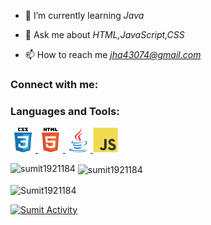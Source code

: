 <p align="left"> <a href="https://www.linkedin.com/in/sumit-kumar-jha-050156217/" target="blank"></a> </p>

- 🌱 I’m currently learning *Java*

- 💬 Ask me about *HTML,JavaScript,CSS*

- 📫 How to reach me *jha43074@gmail.com*

<h3 align="left">Connect with me:</h3>
<p align="left">
</p>

<h3 align="left">Languages and Tools:</h3>
<p align="left"> <a href="https://www.w3schools.com/css/" target="_blank" rel="noreferrer"> <img src="https://raw.githubusercontent.com/devicons/devicon/master/icons/css3/css3-original-wordmark.svg" alt="css3" width="40" height="40"/> </a> <a href="https://www.w3.org/html/" target="_blank" rel="noreferrer"> <img src="https://raw.githubusercontent.com/devicons/devicon/master/icons/html5/html5-original-wordmark.svg" alt="html5" width="40" height="40"/> </a> <a href="https://www.java.com" target="_blank" rel="noreferrer"> <img src="https://raw.githubusercontent.com/devicons/devicon/master/icons/java/java-original.svg" alt="java" width="40" height="40"/> </a> <a href="https://developer.mozilla.org/en-US/docs/Web/JavaScript" target="_blank" rel="noreferrer"> <img src="https://raw.githubusercontent.com/devicons/devicon/master/icons/javascript/javascript-original.svg" alt="javascript" width="40" height="40"/> </a> </p>

<p><img align="left" src="https://github-readme-stats.vercel.app/api/top-langs?username=sumit1921184&show_icons=true&locale=en&layout=compact" alt="sumit1921184" /></p>

<p>&nbsp;<img align="center" src="https://github-readme-stats.vercel.app/api?username=sumit1921184&show_icons=true&locale=en" alt="sumit1921184" /></p>

<p><img align="center" src="https://github-readme-streak-stats.herokuapp.com/?user=sumit1921184&" alt="Sumit1921184" /></p>
<a href="https://github-readme-stats.vercel.app/api/top-langs/?username=sumit1921184&theme=tokyonight"></a>
<a href="https://github.com/sumit1921184"><img alt="Sumit Activity" src="https://github-readme-activity-graph.vercel.app/graph?username=sumit1921184&bg_color=ffcfe9&color=9e4c98&line=9e4c98&point=403d3d&area=true&hide_border=true" /></a>
